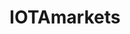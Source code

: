 ---
title: IOTAmarkets
crosslinks:
- Iota
- CryptoCurrency
- ethtrader
- autotldr
- Bitcoin
- NoFap
- litecoin
- TenX
- CryptoMarkets
- NEO
- AMA
- BitcoinMarkets
- ethereum
- xkcd
- conlangs
- IOTAFaucet
- GolemProject
- centra_tech
---